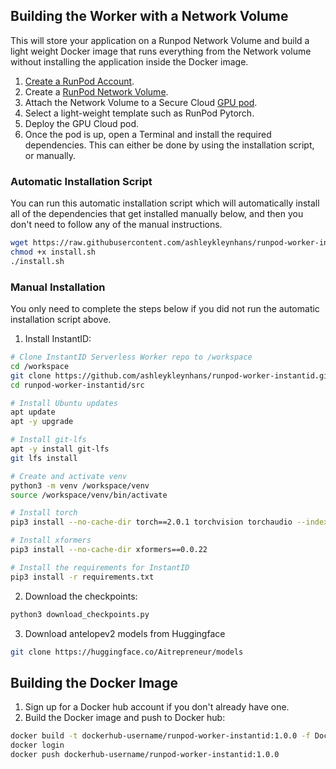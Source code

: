 ## Building the Worker with a Network Volume

This will store your application on a Runpod Network Volume and
build a light weight Docker image that runs everything
from the Network volume without installing the application
inside the Docker image.

1. [Create a RunPod Account](https://runpod.io?ref=2xxro4sy).
2. Create a [RunPod Network Volume](https://www.runpod.io/console/user/storage).
3. Attach the Network Volume to a Secure Cloud [GPU pod](https://www.runpod.io/console/gpu-secure-cloud).
4. Select a light-weight template such as RunPod Pytorch.
5. Deploy the GPU Cloud pod.
6. Once the pod is up, open a Terminal and install the required
   dependencies. This can either be done by using the installation
   script, or manually.

### Automatic Installation Script

You can run this automatic installation script which will
automatically install all of the dependencies that get installed
manually below, and then you don't need to follow any of the
manual instructions.

```bash
wget https://raw.githubusercontent.com/ashleykleynhans/runpod-worker-instantid/main/scripts/install.sh
chmod +x install.sh
./install.sh
```

### Manual Installation

You only need to complete the steps below if you did not run the
automatic installation script above.

1. Install InstantID:
```bash
# Clone InstantID Serverless Worker repo to /workspace
cd /workspace
git clone https://github.com/ashleykleynhans/runpod-worker-instantid.git
cd runpod-worker-instantid/src

# Install Ubuntu updates
apt update
apt -y upgrade

# Install git-lfs
apt -y install git-lfs
git lfs install

# Create and activate venv
python3 -m venv /workspace/venv
source /workspace/venv/bin/activate

# Install torch
pip3 install --no-cache-dir torch==2.0.1 torchvision torchaudio --index-url https://download.pytorch.org/whl/cu118

# Install xformers
pip3 install --no-cache-dir xformers==0.0.22

# Install the requirements for InstantID
pip3 install -r requirements.txt
```
2. Download the checkpoints:
```bash
python3 download_checkpoints.py
```
3. Download antelopev2 models from Huggingface
```bash
git clone https://huggingface.co/Aitrepreneur/models
```

## Building the Docker Image

1. Sign up for a Docker hub account if you don't already have one.
2. Build the Docker image and push to Docker hub:
```bash
docker build -t dockerhub-username/runpod-worker-instantid:1.0.0 -f Dockerfile.Network_Volume .
docker login
docker push dockerhub-username/runpod-worker-instantid:1.0.0
```
